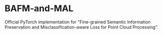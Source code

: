 # BAFM-and-MAL
Official PyTorch implementation for "Fine-grained Semantic Information Preservation and Misclassification-aware Loss for Point Cloud Processing".
